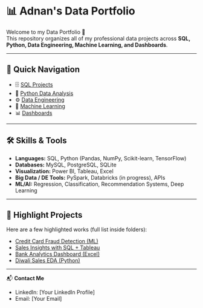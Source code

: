 # 📊 Adnan's Data Portfolio

Welcome to my Data Portfolio 👋  
This repository organizes all of my professional data projects across **SQL, Python, Data Engineering, Machine Learning, and Dashboards**.  

---

## 🔗 Quick Navigation

- 🗄️ [SQL Projects](./SQL_Projects)
- 🐍 [Python Data Analysis](./Python_Data_Analysis)
- ⚙️ [Data Engineering](./Data_Engineering)
- 🤖 [Machine Learning](./Machine_Learning)
- 📊 [Dashboards](./Dashboards)

---

## 🛠️ Skills & Tools
- **Languages:** SQL, Python (Pandas, NumPy, Scikit-learn, TensorFlow)
- **Databases:** MySQL, PostgreSQL, SQLite
- **Visualization:** Power BI, Tableau, Excel
- **Big Data / DE Tools:** PySpark, Databricks (in progress), APIs
- **ML/AI:** Regression, Classification, Recommendation Systems, Deep Learning

---

## 🌟 Highlight Projects
Here are a few highlighted works (full list inside folders):

- [Credit Card Fraud Detection (ML)](https://github.com/Adnan040404/Credit-Card-Fraud-Detection)  
- [Sales Insights with SQL + Tableau](https://github.com/Adnan040404/Sale-Insights-Data-Analysis-using-SQL-and-Tableau)  
- [Bank Analytics Dashboard (Excel)](https://github.com/Adnan040404/Bank_Analytics_Dashboard)  
- [Diwali Sales EDA (Python)](https://github.com/Adnan040404/Diwali-Sales-Analysis)  

---

📬 **Contact Me**  
- LinkedIn: [Your LinkedIn Profile]  
- Email: [Your Email]  
